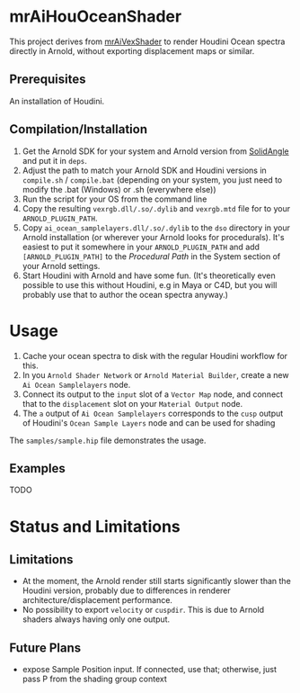 # mrAiHouOceanShader

This project derives from [mrAiVexShader](https://github.com/mruegenberg/mrAiVexShader) to render Houdini Ocean spectra directly in Arnold, without exporting displacement maps or similar.

## Prerequisites
An installation of Houdini.

## Compilation/Installation
1. Get the Arnold SDK for your system and Arnold version from [SolidAngle](https://www.solidangle.com/arnold/download/) and put it in `deps`.
2. Adjust the path to match your Arnold SDK and Houdini versions in `compile.sh` / `compile.bat` (depending on your system, you just need to modify the .bat (Windows) or .sh (everywhere else))
3. Run the script for your OS from the command line
4. Copy the resulting `vexrgb.dll/.so/.dylib` and `vexrgb.mtd` file for to your `ARNOLD_PLUGIN_PATH`.
5. Copy `ai_ocean_samplelayers.dll/.so/.dylib` to the `dso` directory in your Arnold installation (or wherever your Arnold looks for procedurals). It's easiest to put it somewhere in your `ARNOLD_PLUGIN_PATH` and add `[ARNOLD_PLUGIN_PATH]` to the *Procedural Path* in the System section of your Arnold settings.
6. Start Houdini with Arnold and have some fun. (It's theoretically even possible to use this without Houdini, e.g in Maya or C4D, but you will probably use that to author the ocean spectra anyway.)

# Usage

1. Cache your ocean spectra to disk with the regular Houdini workflow for this. 
2. In you `Arnold Shader Network` or `Arnold Material Builder`, create a new `Ai Ocean Samplelayers` node.
3. Connect its output to the `input` slot of a `Vector Map` node, and connect that to the `displacement` slot on your `Material Output` node.
4. The `a` output of `Ai Ocean Samplelayers` corresponds to the `cusp` output of Houdini's `Ocean Sample Layers` node and can be used for shading

The `samples/sample.hip` file demonstrates the usage.

## Examples

TODO

# Status and Limitations

## Limitations
- At the moment, the Arnold render still starts significantly slower than the Houdini version, probably due to differences in renderer architecture/displacement performance.
- No possibility to export `velocity` or `cuspdir`. This is due to Arnold shaders always having only one output. 

## Future Plans

- expose Sample Position input. If connected, use that; otherwise, just pass P from the shading group context
